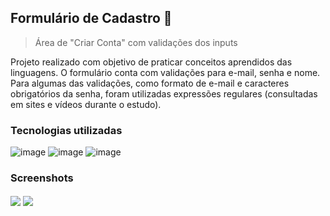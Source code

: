 ## Formulário de Cadastro 💜

> Área de "Criar Conta" com validações dos inputs

Projeto realizado com objetivo de praticar conceitos aprendidos das linguagens. O formulário conta com validações para e-mail, senha e nome. Para algumas das validações, como formato de e-mail e caracteres obrigatórios da senha, foram utilizadas expressões regulares (consultadas em sites e vídeos durante o estudo).

### Tecnologias utilizadas

![image](https://img.shields.io/badge/HTML5-E34F26?style=for-the-badge&logo=html5&logoColor=white)
![image](https://img.shields.io/badge/CSS3-1572B6?style=for-the-badge&logo=css3&logoColor=white)
![image](https://img.shields.io/badge/JavaScript-F7DF1E?style=for-the-badge&logo=javascript&logoColor=black)

### Screenshots

<div style = "display= inline_block">
  <img align = "center" src ="https://github.com/stephanievic/stephanievic/assets/109833971/7b927c92-02cb-4623-8d20-90e763ae493a">
  <img align = "center" src = "https://github.com/stephanievic/stephanievic/assets/109833971/ba589d51-4130-463f-b5ee-c1a0602b556b">
</div>
